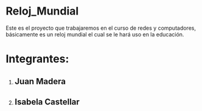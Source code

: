 # Reloj_Mundial
Este es el proyecto que trabajaremos en el curso de redes y computadores, básicamente es un reloj mundial el cual se le hará uso en la educación. 
# Integrantes:
1. ## **Juan Madera**

3. ## **Isabela Castellar**